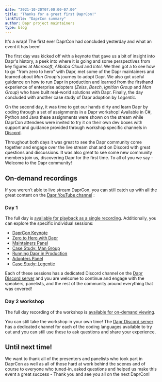 ```yaml
---
date: "2021-10-20T07:00:00-07:00"
title: "Thanks for a great first DaprCon!"
linkTitle: "DaprCon summary"
author: Dapr project maintainers
type: blog
---
```


It's a wrap! The first ever DaprCon had concluded yesterday and what an event it has been! 

The first day was kicked off with a keynote that gave us a bit of insight into Dapr's history, a peek into where it is going and some perspectives from key figures at *Microsoft*, *Alibaba Cloud* and *Intel*. We then got a to see how to go "from zero to hero" with Dapr, met some of the Dapr maintainers and learned about *Man Group*'s journey to adopt Dapr. We also got useful guidance on how to run Dapr in production and learned from the firsthand experience of enterprise adopters (*Zeiss*, *Bosch*, *Ignition Group* and *Man Group*) who have built real-world solutions with Dapr. Finally, the day concluded with another case study of Dapr adoption by *Legentic*.

On the second day, it was time to get our hands dirty and learn Dapr by coding through a set of assignments in a Dapr workshop! Available in C#, Python and Java these assignments were shown on the stream while DaprCon attendees were invited to try it on their own dev boxes with support and guidance provided through workshop specific channels in [Discord](https://aka.ms/dapr-discord).

Throughout both days it was great to see the Dapr community come together and engage over the live stream chat and on Discord with great questions and discussions. It was also great to see some new community members join us, discovering Dapr for the first time. To all of you we say - Welcome to the Dapr community!

## On-demand recordings

If you weren't able to live stream DaprCon, you can still catch up with all the great content on the [Dapr YouTube channel](https://www.youtube.com/channel/UCtpSQ9BLB_3EXdWAUQYwnRA) :

### Day 1

The full day is [available for playback as a single recording](https://www.youtube.com/watch?v=7ax-ltJjM58). Additionally, you can explore the specific individual sessions:

- [DaprCon Keynote](https://youtu.be/BYRSVXhJr34)
- [Zero to Hero with Dapr](https://youtu.be/fxZhU8b_cjk)
- [Maintainers Panel](https://youtu.be/SdUm12DZTbA)
- [Case Study: Man Group](https://youtu.be/hEKlsyRFtzI)
- [Running Dapr in Production](https://youtu.be/_U9wJqq-H1g)
- [Adopters Panel](https://youtu.be/Jyug0wnfsug)
- [Case Study: Legentic](https://youtu.be/Mn0vjMMktGA)

Each of these sessions has a dedicated Discord channel on the [Dapr Discord server](https://aka.ms/dapr-discord) and you are welcome to continue and engage with the speakers, panelists, and the rest of the community around everything that was covered!

### Day 2 workshop

The full day recording of the workshop is [available for on-demand viewing](https://www.youtube.com/watch?v=0y7ne6teHT4).

You can still take the workshop in your own time! The [Dapr Discord server](https://aka.ms/dapr-discord) has a dedicated channel for each of the coding languages available to try out and you can still use these to ask questions and share your experience. 

## Until next time!

We want to thank all of the presenters and panelists who took part in DaprCon as well as all of those hard at work behind the scenes and of course to everyone who tuned-in, asked questions and helped us make this event a great success - Thank you and see you all on the next DaprCon!
